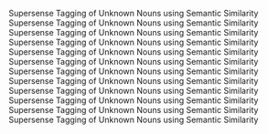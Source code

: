 Supersense Tagging of Unknown Nouns using Semantic Similarity
Supersense Tagging of Unknown Nouns using Semantic Similarity
Supersense Tagging of Unknown Nouns using Semantic Similarity
Supersense Tagging of Unknown Nouns using Semantic Similarity
Supersense Tagging of Unknown Nouns using Semantic Similarity
Supersense Tagging of Unknown Nouns using Semantic Similarity
Supersense Tagging of Unknown Nouns using Semantic Similarity
Supersense Tagging of Unknown Nouns using Semantic Similarity
Supersense Tagging of Unknown Nouns using Semantic Similarity
Supersense Tagging of Unknown Nouns using Semantic Similarity
Supersense Tagging of Unknown Nouns using Semantic Similarity
Supersense Tagging of Unknown Nouns using Semantic Similarity